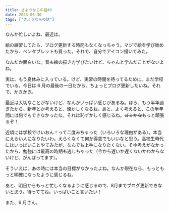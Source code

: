```yaml
---
title: さようならの話#9
date: 2023-06-30
tags: ["さようならの話"]
---
```


なんか忙しいよね、最近は。

絵の練習してたら、ブログ更新する時間もなくなっちゃう。マジで絵を学び始めたから、ペンタブレットも買った。それで、自分でアイコン描いてみた。

なんだか面白いな。昔も絵の描き方学びたいけど、ちゃんと学んだことがないよね。

実は、もう夏休みに入っている。けど、実習の時間を待ってるために、まだ学校でいる。今日は 6 月の最後の一日だから、ちょっとブログ更新したいね。それで、かきかき。

最近は大切なことがないけど、なんかいっぱい感じがあるね。ほら、もう半年過ぎたから、新年とか考えると、懐かしくなるね。あと、よく考えると、この半年間には何でもできなかったな。それは恥ずかしく感じるね。~~ゴミかな~~もっと頑張るぞ！

近頃には学校でけいおん！って二度みちゃった（いろいろな理由がある）。本当にえらい人になりたいわ。えらくなくて何か得意でもいいなと思う。高校生時代にはいっぱいことやてみたが、なんでも上手になりたくない。そゆ考えがなかったから、勉強には最高の時期も逃しちゃった（今から遅いか遅くないかわからないけど、がんばってます）。

そういえば、あの時には本当の目標がなかったよね。なんか現在なら、もっともっと明確になったように感じるね。

あと、明日からもっと忙しくなるように感じるので、8月までブログ更新できないと思う。待っててね。いっぱいこと言いたい！

また、6 月さん。

